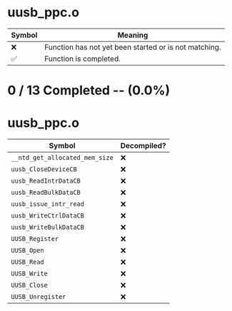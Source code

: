 # uusb_ppc.o
| Symbol | Meaning 
| ------------- | ------------- 
| :x: | Function has not yet been started or is not matching. 
| :white_check_mark: | Function is completed. 


# 0 / 13 Completed -- (0.0%)
# uusb_ppc.o
| Symbol | Decompiled? |
| ------------- | ------------- |
| `__ntd_get_allocated_mem_size` | :x: |
| `uusb_CloseDeviceCB` | :x: |
| `uusb_ReadIntrDataCB` | :x: |
| `uusb_ReadBulkDataCB` | :x: |
| `uusb_issue_intr_read` | :x: |
| `uusb_WriteCtrlDataCB` | :x: |
| `uusb_WriteBulkDataCB` | :x: |
| `UUSB_Register` | :x: |
| `UUSB_Open` | :x: |
| `UUSB_Read` | :x: |
| `UUSB_Write` | :x: |
| `UUSB_Close` | :x: |
| `UUSB_Unregister` | :x: |

